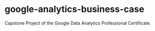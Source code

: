 # google-analytics-business-case
Capstone Project of the Google Data Analytics Professional Certificate. 
